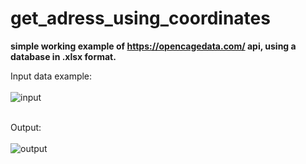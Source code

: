 # get_adress_using_coordinates
<strong>simple working example of https://opencagedata.com/ api, using a database in .xlsx format.</strong>
	
Input data example:<br><br>
![input](https://user-images.githubusercontent.com/74201045/126516842-6d1c26ff-0240-465d-8c77-b78a759237df.jpeg)

<br>Output:<br><br>
![output](https://user-images.githubusercontent.com/74201045/126516862-d5a8fabc-a4a1-4f75-8dd9-7845cac6e649.jpeg)


